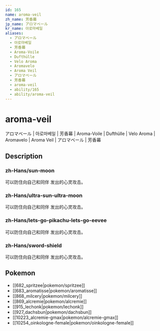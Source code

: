 ```yaml
---
id: 165
name: aroma-veil
zh_name: 芳香幕
jp_name: アロマベール
kr_name: 아로마베일
aliases:
  - アロマベール
  - 아로마베일
  - 芳香幕
  - Aroma-Voile
  - Dufthülle
  - Velo Aroma
  - Aromavelo
  - Aroma Veil
  - アロマベール
  - 芳香幕
  - aroma-veil
  - ability/165
  - ability/aroma-veil
---
```

# aroma-veil

アロマベール | 아로마베일 | 芳香幕 | Aroma-Voile | Dufthülle | Velo Aroma | Aromavelo | Aroma Veil | アロマベール | 芳香幕

## Description

### zh-Hans/sun-moon

可以防住向自己和同伴
发出的心灵攻击。

### zh-Hans/ultra-sun-ultra-moon

可以防住向自己和同伴
发出的心灵攻击。

### zh-Hans/lets-go-pikachu-lets-go-eevee

可以防住向自己和同伴
发出的心灵攻击。

### zh-Hans/sword-shield

可以防住向自己和同伴
发出的心灵攻击。

## Pokemon

- [[682_spritzee|pokemon/spritzee]]
- [[683_aromatisse|pokemon/aromatisse]]
- [[868_milcery|pokemon/milcery]]
- [[869_alcremie|pokemon/alcremie]]
- [[915_lechonk|pokemon/lechonk]]
- [[927_dachsbun|pokemon/dachsbun]]
- [[10223_alcremie-gmax|pokemon/alcremie-gmax]]
- [[10254_oinkologne-female|pokemon/oinkologne-female]]

